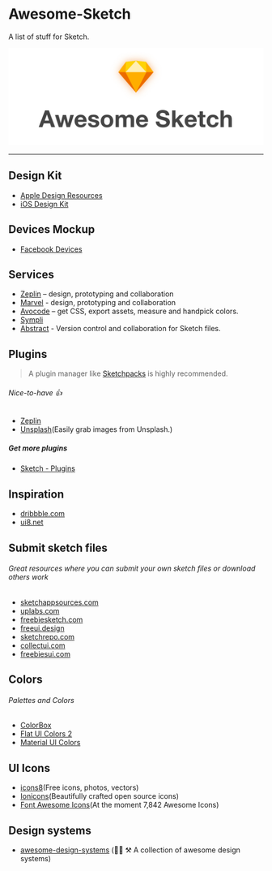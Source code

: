 # Awesome-Sketch
A list of stuff for Sketch.

<div align="center">
    <img src="https://github.com/aroundsketch/awesome-sketch/blob/master/logo.png" alt="Awesome">
</div>

---

## Design Kit
- [Apple Design Resources](https://developer.apple.com/design/resources/)
- [iOS Design Kit](https://iosdesignkit.io/ios-13-gui/)

## Devices Mockup
- [Facebook Devices](https://facebook.design/devices)

## Services
- [Zeplin](https://zeplin.io) – design, prototyping and collaboration
- [Marvel](https://marvelapp.com) - design, prototyping and collaboration
- [Avocode](https://avocode.com) – get CSS, export assets, measure and handpick colors.
- [Sympli](https://sympli.io)
- [Abstract](https://www.goabstract.com/) - Version control and collaboration for Sketch files.

## Plugins
> A plugin manager like [Sketchpacks](https://sketchpacks.com) is highly recommended.

###### Nice-to-have :thumbsup:
- [Zeplin](https://zeplin.io/)
- [Unsplash](https://www.sketch.com/extensions/plugins/unsplash/)(Easily grab images from Unsplash.)

##### Get more plugins
- [Sketch - Plugins](https://www.sketch.com/extensions/plugins/)

## Inspiration
- [dribbble.com](https://dribbble.com/)
- [ui8.net](https://www.ui8.net/)

## Submit sketch files
###### Great resources where you can submit your own sketch files or download others work
- [sketchappsources.com](https://www.sketchappsources.com/)
- [uplabs.com](https://www.uplabs.com/)
- [freebiesketch.com](https://freebiesketch.com/)
- [freeui.design](https://freeui.design/)
- [sketchrepo.com](https://sketchrepo.com/)
- [collectui.com](http://collectui.com/)
- [freebiesui.com](https://freebiesui.com/)

## Colors
###### Palettes and Colors
- [ColorBox](https://www.colorbox.io/)
- [Flat UI Colors 2](https://flatuicolors.com/)
- [Material UI Colors](https://materialuicolors.co/)

## UI Icons
- [icons8](https://icons8.com/)(Free icons, photos, vectors)
- [Ionicons](https://ionicons.com/)(Beautifully crafted open source icons)
- [Font Awesome Icons](https://fontawesome.com/icons)(At the moment 7,842 Awesome Icons)


## Design systems
- [awesome-design-systems](https://github.com/alexpate/awesome-design-systems) (💅🏻 ⚒ A collection of awesome design systems)